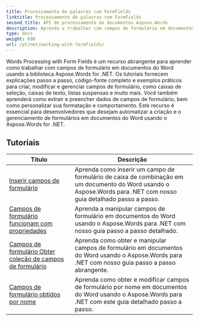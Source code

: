 ```yaml
---
title: Processamento de palavras com FormFields
linktitle: Processamento de palavras com FormFields
second_title: API de processamento de documentos Aspose.Words
description: Aprenda a trabalhar com campos de formulário em documentos do Word usando Aspose.Words para .NET. Tutoriais detalhados com exemplos de código.
type: docs
weight: 690
url: /pt/net/working-with-formfields/
---
```

Words Processing with Form Fields é um recurso abrangente para aprender como trabalhar com campos de formulário em documentos do Word usando a biblioteca Aspose.Words for .NET. Os tutoriais fornecem explicações passo a passo, código-fonte completo e exemplos práticos para criar, modificar e gerenciar campos de formulário, como caixas de seleção, caixas de texto, listas suspensas e muito mais. Você também aprenderá como extrair e preencher dados de campos de formulário, bem como personalizar sua formatação e comportamento. Este recurso é essencial para desenvolvedores que desejam automatizar a criação e o gerenciamento de formulários em documentos do Word usando o Aspose.Words for .NET.

 ## Tutoriais
| Título | Descrição |
| --- | --- |
| [Inserir campos de formulário](./insert-form-fields/) | Aprenda como inserir um campo de formulário de caixa de combinação em um documento do Word usando o Aspose.Words para .NET com nosso guia detalhado passo a passo. |
| [Campos de formulário funcionam com propriedades](./form-fields-work-with-properties/) | Aprenda a manipular campos de formulário em documentos do Word usando o Aspose.Words para .NET com nosso guia passo a passo detalhado. |
| [Campos de formulário Obter coleção de campos de formulário](./form-fields-get-form-fields-collection/) | Aprenda como obter e manipular campos de formulário em documentos do Word usando o Aspose.Words para .NET com nosso guia passo a passo abrangente. |
| [Campos de formulário obtidos por nome](./form-fields-get-by-name/) | Aprenda como obter e modificar campos de formulário por nome em documentos do Word usando o Aspose.Words para .NET com este guia detalhado passo a passo. |